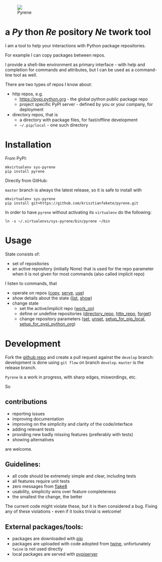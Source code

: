 <figure>
  <img src="docs/pyrene.png"/>
  <figcaption>Pyrene</figcaption>
</figure>

a _Py_ thon _Re_ pository _Ne_ twork tool
=========================================

I am a tool to help your interactions with Python package repositories.

For example I can copy packages between repos.

I provide a shell-like environment as primary interface - with help and completion for commands and attributes, but I can be used as a command-line tool as well.

There are two types of repos I know about:

- http repos, e.g.
    - https://pypi.python.org - the global python public package repo
    - project specific PyPI server - defined by you or your company, for deployment
- directory repos, that is
    - a directory with package files, for fast/offline development
    - `~/.pip/local` - one such directory


Installation
============

From PyPI:

```
mkvirtualenv sys-pyrene
pip install pyrene
```

Directly from GitHub:

`master` branch is always the latest release, so it is safe to install with

```
mkvirtualenv sys-pyrene
pip install git+https://github.com/krisztianfekete/pyrene.git
```

In order to have `pyrene` without activating its `virtualenv` do the following:

```
ln -s ~/.virtualenvs/sys-pyrene/bin/pyrene ~/bin
```

Usage
=====

State consists of:
- set of repositories
- an active repository (initially None) that is used for the repo parameter when it is not given for most commands (also called implicit repo)

I listen to commands, that

- operate on repos ([copy][cmd-copy], [serve][cmd-serve], [use][cmd-use])
- show details about the state ([list][cmd-list], [show][cmd-show])
- change state
  - set the active/implicit repo ([work_on][cmd-work_on])
  - define or undefine repositories ([directory_repo][cmd-directory_repo], [http_repo][cmd-http_repo], [forget][cmd-forget])
  - change repository parameters ([set][cmd-set], [unset][cmd-unset], [setup_for_pip_local][cmd-setup_for_pip_local], [setup_for_pypi_python_org][cmd-setup_for_pypi_python_org])


Development
===========

Fork the [github repo] and create a pull request against the `develop` branch: development is done using `git flow` on branch `develop`.
`master` is the release branch.

`Pyrene` is a work in progress, with sharp edges, miswordings, etc.

So

contributions
-------------

- reporting issues
- improving documentation
- improving on the simplicity and clarity of the code/interface
- adding relevant tests
- providing new badly missing features (preferably with tests)
- showing alternatives

are welcome.

Guidelines:
-----------

- all code should be extremely simple and clear, including tests
- all features require unit tests
- zero messages from [flake8]
- usability, simplicity wins over feature completeness
- the smallest the change, the better

The current code might violate these, but it is then considered a bug.
Fixing any of these violations - even if it looks trivial is welcome!

External packages/tools:
------------------------

- packages are downloaded with [pip]
- packages are uploaded with code adopted from [twine], unfortunately `twine` is not used directly
- local packages are served with [pypiserver]

[cmd-http_repo]: docs/commands.md#http_repo
[cmd-directory_repo]: docs/commands.md#directory_repo
[cmd-forget]: docs/commands.md#forget
[cmd-work_on]: docs/commands.md#work_on
[cmd-set]: docs/commands.md#set
[cmd-unset]: docs/commands.md#unset
[cmd-setup_for_pip_local]: docs/commands.md#setup_for_pip_local
[cmd-setup_for_pypi_python_org]: docs/commands.md#setup_for_pypi_python_org
[cmd-list]: docs/commands.md#list
[cmd-show]: docs/commands.md#show
[cmd-copy]: docs/commands.md#copy
[cmd-serve]: docs/commands.md#serve
[cmd-use]: docs/commands.md#use

[github repo]: https://github.com/krisztianfekete/pyrene
[flake8]: https://pypi.python.org/pypi/flake8
[pip]: http://www.pip-installer.org
[twine]: https://pypi.python.org/pypi/twine
[pypiserver]: https://pypi.python.org/pypi/pypiserver

